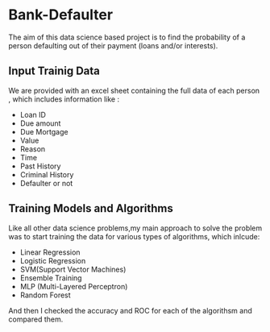 # Bank-Defaulter

The aim of this data science based project is to find the probability of a person defaulting out of their payment (loans and/or interests).

## Input Trainig Data

We are provided with an excel sheet containing the full data of each person , which includes information like :
 - Loan ID
 - Due amount
 - Due Mortgage
 - Value
 - Reason 
 - Time
 - Past History
 - Criminal History
 - Defaulter or not
 
## Training Models and Algorithms

Like all other data science problems,my main approach to solve the problem was to start training the data for various types of algorithms, which inlcude:
 - Linear Regression
 - Logistic Regression
 - SVM(Support Vector Machines)
 - Ensemble Training
 - MLP (Multi-Layered Perceptron)
 - Random Forest

And then I checked the accuracy and ROC for each of the algorithsm and compared them.

